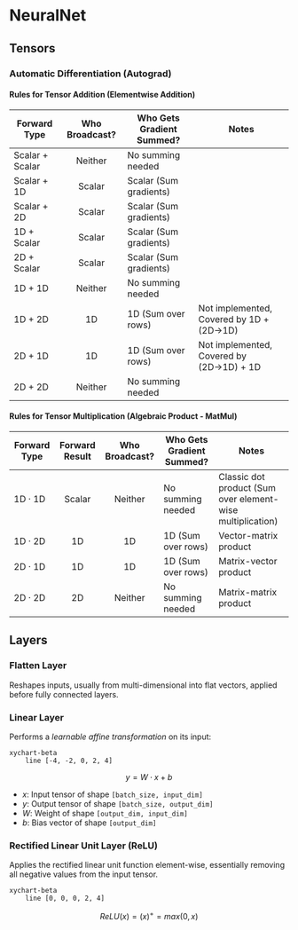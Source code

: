 # NeuralNet

## Tensors
### Automatic Differentiation (Autograd)
#### Rules for Tensor Addition (Elementwise Addition)
| Forward Type | Who Broadcast? | Who Gets Gradient Summed? | Notes |
| --- | :---: | --- | --- |
| Scalar + Scalar | Neither | No summing needed | |
| Scalar + 1D | Scalar | Scalar (Sum gradients) | |
| Scalar + 2D | Scalar | Scalar (Sum gradients) | |
| 1D + Scalar | Scalar | Scalar (Sum gradients) | |
| 2D + Scalar | Scalar | Scalar (Sum gradients) | |
| 1D + 1D | Neither | No summing needed | |
| 1D + 2D | 1D | 1D (Sum over rows) | Not implemented, Covered by 1D + (2D&#8594;1D) |
| 2D + 1D | 1D | 1D (Sum over rows) | Not implemented, Covered by (2D&#8594;1D) + 1D |
| 2D + 2D | Neither | No summing needed | |

#### Rules for Tensor Multiplication (Algebraic Product - MatMul)
| Forward Type | Forward Result | Who Broadcast? | Who Gets Gradient Summed? | Notes |
| --- | :---: | :---: | --- | --- |
| 1D &#183; 1D | Scalar | Neither | No summing needed | Classic dot product (Sum over element-wise multiplication) |
| 1D &#183; 2D | 1D | 1D | 1D (Sum over rows) | Vector-matrix product |
| 2D &#183; 1D | 1D | 1D | 1D (Sum over rows) | Matrix-vector product |
| 2D &#183; 2D | 2D | Neither | No summing needed | Matrix-matrix product |

## Layers
### Flatten Layer
Reshapes inputs, usually from multi-dimensional into flat vectors, applied before fully connected layers.

### Linear Layer
Performs a *learnable affine transformation* on its input:
```mermaid
xychart-beta
    line [-4, -2, 0, 2, 4]
```
```math
y = W \cdot x + b
```
- $`x`$: Input tensor of shape `[batch_size, input_dim]`
- $`y`$: Output tensor of shape `[batch_size, output_dim]`
- $`W`$: Weight of shape `[output_dim, input_dim]`
- $`b`$: Bias vector of shape `[output_dim]`

### Rectified Linear Unit Layer (ReLU)
Applies the rectified linear unit function element-wise, essentially removing all negative values from the input tensor.
```mermaid
xychart-beta
    line [0, 0, 0, 2, 4]
```
```math
ReLU(x) = (x)^{+} = max(0,x)
```
